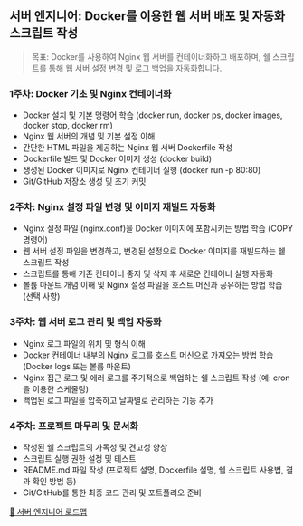 ## 서버 엔지니어: Docker를 이용한 웹 서버 배포 및 자동화 스크립트 작성
> 목표: Docker를 사용하여 Nginx 웹 서버를 컨테이너화하고 배포하며, 쉘 스크립트를 통해 웹 서버 설정 변경 및 로그 백업을 자동화합니다.

### 1주차: Docker 기초 및 Nginx 컨테이너화
- Docker 설치 및 기본 명령어 학습 (docker run, docker ps, docker images, docker stop, docker rm)
- Nginx 웹 서버의 개념 및 기본 설정 이해
- 간단한 HTML 파일을 제공하는 Nginx 웹 서버 Dockerfile 작성
- Dockerfile 빌드 및 Docker 이미지 생성 (docker build)
- 생성된 Docker 이미지로 Nginx 컨테이너 실행 (docker run -p 80:80)
- Git/GitHub 저장소 생성 및 초기 커밋

### 2주차: Nginx 설정 파일 변경 및 이미지 재빌드 자동화
- Nginx 설정 파일 (nginx.conf)을 Docker 이미지에 포함시키는 방법 학습 (COPY 명령어)
- 웹 서버 설정 파일을 변경하고, 변경된 설정으로 Docker 이미지를 재빌드하는 쉘 스크립트 작성
- 스크립트를 통해 기존 컨테이너 중지 및 삭제 후 새로운 컨테이너 실행 자동화
- 볼륨 마운트 개념 이해 및 Nginx 설정 파일을 호스트 머신과 공유하는 방법 학습 (선택 사항)

### 3주차: 웹 서버 로그 관리 및 백업 자동화
- Nginx 로그 파일의 위치 및 형식 이해
- Docker 컨테이너 내부의 Nginx 로그를 호스트 머신으로 가져오는 방법 학습 (Docker logs 또는 볼륨 마운트)
- Nginx 접근 로그 및 에러 로그를 주기적으로 백업하는 쉘 스크립트 작성 (예: cron을 이용한 스케줄링)
- 백업된 로그 파일을 압축하고 날짜별로 관리하는 기능 추가

### 4주차: 프로젝트 마무리 및 문서화
- 작성된 쉘 스크립트의 가독성 및 견고성 향상
- 스크립트 실행 권한 설정 및 테스트
- README.md 파일 작성 (프로젝트 설명, Dockerfile 설명, 쉘 스크립트 사용법, 결과 확인 방법 등)
- Git/GitHub를 통한 최종 코드 관리 및 포트폴리오 준비

[🔗 서버 엔지니어 로드맵](https://roadmap.sh/docker)